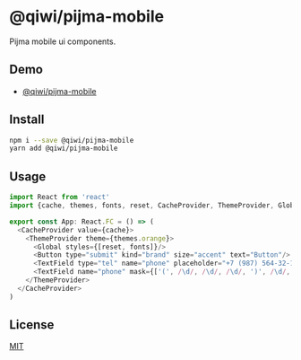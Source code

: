 # @qiwi/pijma-mobile

Pijma mobile ui components.

## Demo
* [@qiwi/pijma-mobile](https://qiwi.github.io/pijma/mobile)

## Install
```bash
npm i --save @qiwi/pijma-mobile
yarn add @qiwi/pijma-mobile
```

## Usage
```javascript
import React from 'react'
import {cache, themes, fonts, reset, CacheProvider, ThemeProvider, Global, Button, TextField} from '@qiwi/pijma-mobile'

export const App: React.FC = () => (
  <CacheProvider value={cache}>
    <ThemeProvider theme={themes.orange}>
      <Global styles={[reset, fonts]}/>
      <Button type="submit" kind="brand" size="accent" text="Button"/>
      <TextField type="tel" name="phone" placeholder="+7 (987) 564-32-10"/>
      <TextField name="phone" mask={['(', /\d/, /\d/, /\d/, ')', /\d/, /\d/, /\d/, '-', /\d/, /\d/, '-', /\d/, /\d/]}/>
    </ThemeProvider>
  </CacheProvider>
)
```

## License
[MIT](../../LICENSE)
